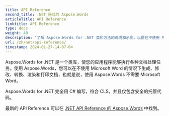 ```yaml
---
title: API Reference
second_title: .NET 格式的 Aspose.Words
articleTitle: API Reference
linktitle: API Reference
type: docs
weight: 40
description: "了解 Aspose.Words for .NET 类和方法的说明和示例，以便在不使用 Microsoft Word 的情况下生成、转换、修改、呈现和打印文档。"
url: /zh/net/api-reference/
timestamp: 2024-01-27-14-07-04
---
```


Aspose.Words for .NET 是一个类库，使您的应用程序能够执行各种文档处理任务。使用 Aspose.Words，您可以在不使用 Microsoft Word 的情况下生成、修改、转换、渲染和打印文档，也就是说，使用 Aspose.Words 不需要 Microsoft Word。

Aspose.Words for .NET 完全用 C# 编写，符合 CLS，并且仅包含安全的托管代码。

最新的 API Reference 可以在 [.NET API Reference 的 Aspose.Words](https://reference.aspose.com/words/zh/net/) 中找到。
